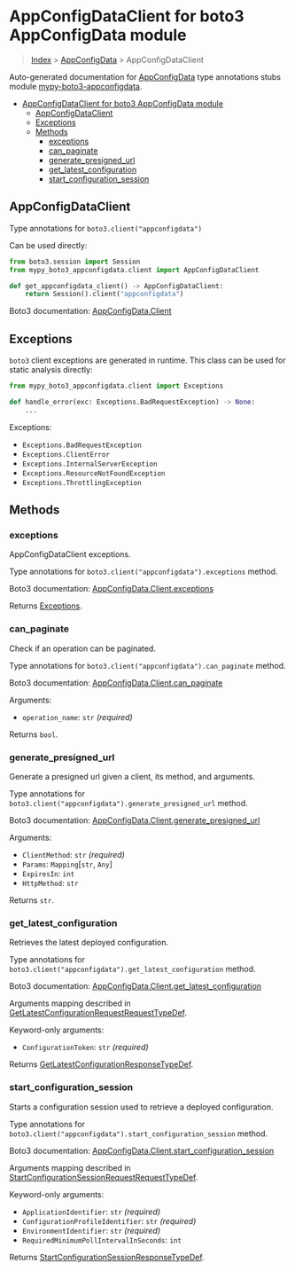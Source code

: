 <a id="appconfigdataclient-for-boto3-appconfigdata-module"></a>

# AppConfigDataClient for boto3 AppConfigData module

> [Index](..) > [AppConfigData](.) > AppConfigDataClient

Auto-generated documentation for
[AppConfigData](https://boto3.amazonaws.com/v1/documentation/api/latest/reference/services/appconfigdata.html#AppConfigData)
type annotations stubs module
[mypy-boto3-appconfigdata](https://pypi.org/project/mypy-boto3-appconfigdata/).

- [AppConfigDataClient for boto3 AppConfigData module](#appconfigdataclient-for-boto3-appconfigdata-module)
  - [AppConfigDataClient](#appconfigdataclient)
  - [Exceptions](#exceptions)
  - [Methods](#methods)
    - [exceptions](#exceptions)
    - [can_paginate](#can_paginate)
    - [generate_presigned_url](#generate_presigned_url)
    - [get_latest_configuration](#get_latest_configuration)
    - [start_configuration_session](#start_configuration_session)

<a id="appconfigdataclient"></a>

## AppConfigDataClient

Type annotations for `boto3.client("appconfigdata")`

Can be used directly:

```python
from boto3.session import Session
from mypy_boto3_appconfigdata.client import AppConfigDataClient

def get_appconfigdata_client() -> AppConfigDataClient:
    return Session().client("appconfigdata")
```

Boto3 documentation:
[AppConfigData.Client](https://boto3.amazonaws.com/v1/documentation/api/latest/reference/services/appconfigdata.html#AppConfigData.Client)

<a id="exceptions"></a>

## Exceptions

`boto3` client exceptions are generated in runtime. This class can be used for
static analysis directly:

```python
from mypy_boto3_appconfigdata.client import Exceptions

def handle_error(exc: Exceptions.BadRequestException) -> None:
    ...
```

Exceptions:

- `Exceptions.BadRequestException`
- `Exceptions.ClientError`
- `Exceptions.InternalServerException`
- `Exceptions.ResourceNotFoundException`
- `Exceptions.ThrottlingException`

<a id="methods"></a>

## Methods

<a id="exceptions"></a>

### exceptions

AppConfigDataClient exceptions.

Type annotations for `boto3.client("appconfigdata").exceptions` method.

Boto3 documentation:
[AppConfigData.Client.exceptions](https://boto3.amazonaws.com/v1/documentation/api/latest/reference/services/appconfigdata.html#AppConfigData.Client.exceptions)

Returns [Exceptions](#exceptions).

<a id="can\_paginate"></a>

### can_paginate

Check if an operation can be paginated.

Type annotations for `boto3.client("appconfigdata").can_paginate` method.

Boto3 documentation:
[AppConfigData.Client.can_paginate](https://boto3.amazonaws.com/v1/documentation/api/latest/reference/services/appconfigdata.html#AppConfigData.Client.can_paginate)

Arguments:

- `operation_name`: `str` *(required)*

Returns `bool`.

<a id="generate\_presigned\_url"></a>

### generate_presigned_url

Generate a presigned url given a client, its method, and arguments.

Type annotations for `boto3.client("appconfigdata").generate_presigned_url`
method.

Boto3 documentation:
[AppConfigData.Client.generate_presigned_url](https://boto3.amazonaws.com/v1/documentation/api/latest/reference/services/appconfigdata.html#AppConfigData.Client.generate_presigned_url)

Arguments:

- `ClientMethod`: `str` *(required)*
- `Params`: `Mapping`\[`str`, `Any`\]
- `ExpiresIn`: `int`
- `HttpMethod`: `str`

Returns `str`.

<a id="get\_latest\_configuration"></a>

### get_latest_configuration

Retrieves the latest deployed configuration.

Type annotations for `boto3.client("appconfigdata").get_latest_configuration`
method.

Boto3 documentation:
[AppConfigData.Client.get_latest_configuration](https://boto3.amazonaws.com/v1/documentation/api/latest/reference/services/appconfigdata.html#AppConfigData.Client.get_latest_configuration)

Arguments mapping described in
[GetLatestConfigurationRequestRequestTypeDef](./type_defs.md#getlatestconfigurationrequestrequesttypedef).

Keyword-only arguments:

- `ConfigurationToken`: `str` *(required)*

Returns
[GetLatestConfigurationResponseTypeDef](./type_defs.md#getlatestconfigurationresponsetypedef).

<a id="start\_configuration\_session"></a>

### start_configuration_session

Starts a configuration session used to retrieve a deployed configuration.

Type annotations for
`boto3.client("appconfigdata").start_configuration_session` method.

Boto3 documentation:
[AppConfigData.Client.start_configuration_session](https://boto3.amazonaws.com/v1/documentation/api/latest/reference/services/appconfigdata.html#AppConfigData.Client.start_configuration_session)

Arguments mapping described in
[StartConfigurationSessionRequestRequestTypeDef](./type_defs.md#startconfigurationsessionrequestrequesttypedef).

Keyword-only arguments:

- `ApplicationIdentifier`: `str` *(required)*
- `ConfigurationProfileIdentifier`: `str` *(required)*
- `EnvironmentIdentifier`: `str` *(required)*
- `RequiredMinimumPollIntervalInSeconds`: `int`

Returns
[StartConfigurationSessionResponseTypeDef](./type_defs.md#startconfigurationsessionresponsetypedef).
